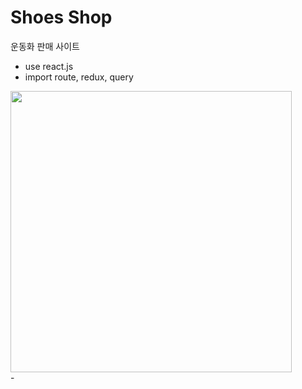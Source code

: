 # Shoes Shop
운동화 판매 사이트

- use react.js
- import route, redux, query

<div>
  <img src="https://github.com/ehdrn3020/shop_reactjs/assets/20849970/9ce0d19f-38bc-4f71-ad0e-d94313939cf8" width="450"/>
</div>
-
